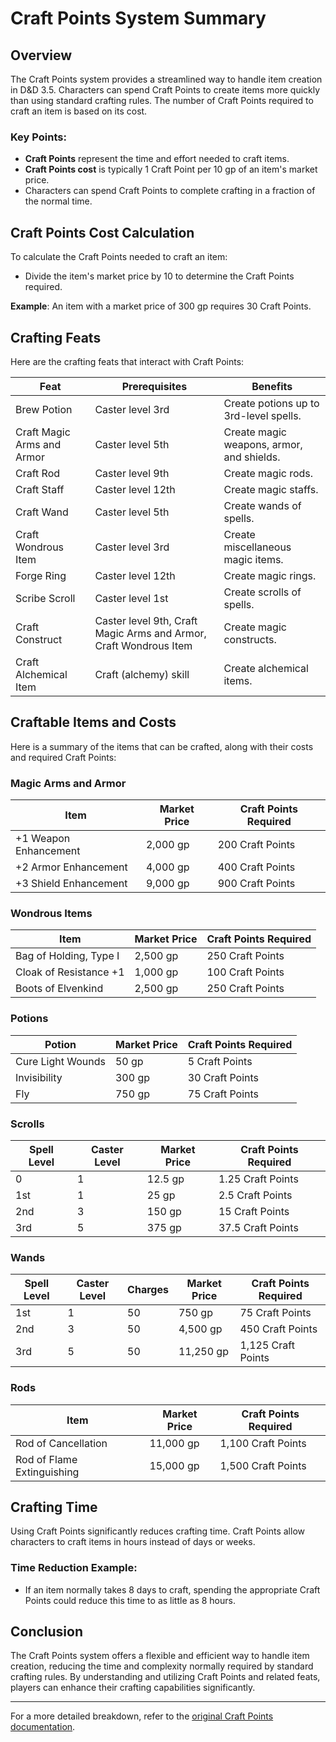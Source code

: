 # Craft Points System Summary

## Overview
The Craft Points system provides a streamlined way to handle item creation in D&D 3.5. Characters can spend Craft Points to create items more quickly than using standard crafting rules. The number of Craft Points required to craft an item is based on its cost.

### Key Points:
- **Craft Points** represent the time and effort needed to craft items.
- **Craft Points cost** is typically 1 Craft Point per 10 gp of an item's market price.
- Characters can spend Craft Points to complete crafting in a fraction of the normal time.

## Craft Points Cost Calculation
To calculate the Craft Points needed to craft an item:
- Divide the item's market price by 10 to determine the Craft Points required.

**Example**: An item with a market price of 300 gp requires 30 Craft Points.

## Crafting Feats
Here are the crafting feats that interact with Craft Points:

| Feat                  | Prerequisites                          | Benefits                                                   |
|-----------------------|----------------------------------------|------------------------------------------------------------|
| Brew Potion           | Caster level 3rd                       | Create potions up to 3rd-level spells.                     |
| Craft Magic Arms and Armor | Caster level 5th                  | Create magic weapons, armor, and shields.                  |
| Craft Rod             | Caster level 9th                       | Create magic rods.                                         |
| Craft Staff           | Caster level 12th                      | Create magic staffs.                                       |
| Craft Wand            | Caster level 5th                       | Create wands of spells.                                    |
| Craft Wondrous Item   | Caster level 3rd                       | Create miscellaneous magic items.                          |
| Forge Ring            | Caster level 12th                      | Create magic rings.                                        |
| Scribe Scroll         | Caster level 1st                       | Create scrolls of spells.                                  |
| Craft Construct       | Caster level 9th, Craft Magic Arms and Armor, Craft Wondrous Item | Create magic constructs.            |
| Craft Alchemical Item | Craft (alchemy) skill                  | Create alchemical items.                                   |

## Craftable Items and Costs
Here is a summary of the items that can be crafted, along with their costs and required Craft Points:

### Magic Arms and Armor

| Item                          | Market Price | Craft Points Required |
|-------------------------------|--------------|-----------------------|
| +1 Weapon Enhancement          | 2,000 gp     | 200 Craft Points      |
| +2 Armor Enhancement           | 4,000 gp     | 400 Craft Points      |
| +3 Shield Enhancement          | 9,000 gp     | 900 Craft Points      |

### Wondrous Items

| Item                          | Market Price | Craft Points Required |
|-------------------------------|--------------|-----------------------|
| Bag of Holding, Type I         | 2,500 gp     | 250 Craft Points      |
| Cloak of Resistance +1         | 1,000 gp     | 100 Craft Points      |
| Boots of Elvenkind             | 2,500 gp     | 250 Craft Points      |

### Potions

| Potion                         | Market Price | Craft Points Required |
|--------------------------------|--------------|-----------------------|
| Cure Light Wounds              | 50 gp        | 5 Craft Points        |
| Invisibility                   | 300 gp       | 30 Craft Points       |
| Fly                            | 750 gp       | 75 Craft Points       |

### Scrolls

| Spell Level | Caster Level | Market Price | Craft Points Required |
|-------------|--------------|--------------|-----------------------|
| 0           | 1            | 12.5 gp      | 1.25 Craft Points     |
| 1st         | 1            | 25 gp        | 2.5 Craft Points      |
| 2nd         | 3            | 150 gp       | 15 Craft Points       |
| 3rd         | 5            | 375 gp       | 37.5 Craft Points     |

### Wands

| Spell Level | Caster Level | Charges | Market Price | Craft Points Required |
|-------------|--------------|---------|--------------|-----------------------|
| 1st         | 1            | 50      | 750 gp       | 75 Craft Points       |
| 2nd         | 3            | 50      | 4,500 gp     | 450 Craft Points      |
| 3rd         | 5            | 50      | 11,250 gp    | 1,125 Craft Points    |

### Rods

| Item                          | Market Price | Craft Points Required |
|-------------------------------|--------------|-----------------------|
| Rod of Cancellation            | 11,000 gp    | 1,100 Craft Points    |
| Rod of Flame Extinguishing     | 15,000 gp    | 1,500 Craft Points    |

## Crafting Time
Using Craft Points significantly reduces crafting time. Craft Points allow characters to craft items in hours instead of days or weeks.

### Time Reduction Example:
- If an item normally takes 8 days to craft, spending the appropriate Craft Points could reduce this time to as little as 8 hours.

## Conclusion
The Craft Points system offers a flexible and efficient way to handle item creation, reducing the time and complexity normally required by standard crafting rules. By understanding and utilizing Craft Points and related feats, players can enhance their crafting capabilities significantly.

---

For a more detailed breakdown, refer to the [original Craft Points documentation](https://www.d20srd.org/srd/variant/buildingCharacters/craftPoints.htm).
